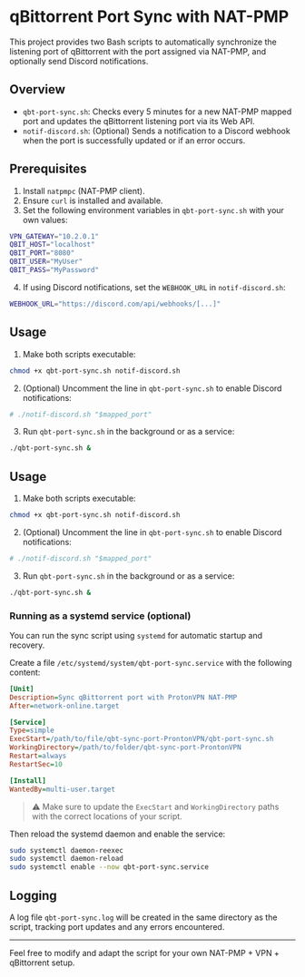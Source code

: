 
# qBittorrent Port Sync with NAT-PMP

This project provides two Bash scripts to automatically synchronize the listening port of qBittorrent with the port assigned via NAT-PMP, and optionally send Discord notifications.

## Overview

- `qbt-port-sync.sh`: Checks every 5 minutes for a new NAT-PMP mapped port and updates the qBittorrent listening port via its Web API.
- `notif-discord.sh`: (Optional) Sends a notification to a Discord webhook when the port is successfully updated or if an error occurs.

## Prerequisites

1. Install `natpmpc` (NAT-PMP client).
2. Ensure `curl` is installed and available.
3. Set the following environment variables in `qbt-port-sync.sh` with your own values:

```bash
VPN_GATEWAY="10.2.0.1"
QBIT_HOST="localhost"
QBIT_PORT="8080"
QBIT_USER="MyUser"
QBIT_PASS="MyPassword"
```

4. If using Discord notifications, set the `WEBHOOK_URL` in `notif-discord.sh`:

```bash
WEBHOOK_URL="https://discord.com/api/webhooks/[...]"
```

## Usage

1. Make both scripts executable:

```bash
chmod +x qbt-port-sync.sh notif-discord.sh
```

2. (Optional) Uncomment the line in `qbt-port-sync.sh` to enable Discord notifications:

```bash
# ./notif-discord.sh "$mapped_port"
```

3. Run `qbt-port-sync.sh` in the background or as a service:

```bash
./qbt-port-sync.sh &
```

## Usage

1. Make both scripts executable:

```bash
chmod +x qbt-port-sync.sh notif-discord.sh
```

2. (Optional) Uncomment the line in `qbt-port-sync.sh` to enable Discord notifications:

```bash
# ./notif-discord.sh "$mapped_port"
```

3. Run `qbt-port-sync.sh` in the background or as a service:

```bash
./qbt-port-sync.sh &
```

### Running as a systemd service (optional)

You can run the sync script using `systemd` for automatic startup and recovery.

Create a file `/etc/systemd/system/qbt-port-sync.service` with the following content:

```ini
[Unit]
Description=Sync qBittorrent port with ProtonVPN NAT-PMP
After=network-online.target

[Service]
Type=simple
ExecStart=/path/to/file/qbt-sync-port-ProntonVPN/qbt-port-sync.sh
WorkingDirectory=/path/to/folder/qbt-sync-port-ProntonVPN
Restart=always
RestartSec=10

[Install]
WantedBy=multi-user.target
```

> ⚠️ Make sure to update the `ExecStart` and `WorkingDirectory` paths with the correct locations of your script.

Then reload the systemd daemon and enable the service:

```bash
sudo systemctl daemon-reexec
sudo systemctl daemon-reload
sudo systemctl enable --now qbt-port-sync.service
```


## Logging

A log file `qbt-port-sync.log` will be created in the same directory as the script, tracking port updates and any errors encountered.

---

Feel free to modify and adapt the script for your own NAT-PMP + VPN + qBittorrent setup.

